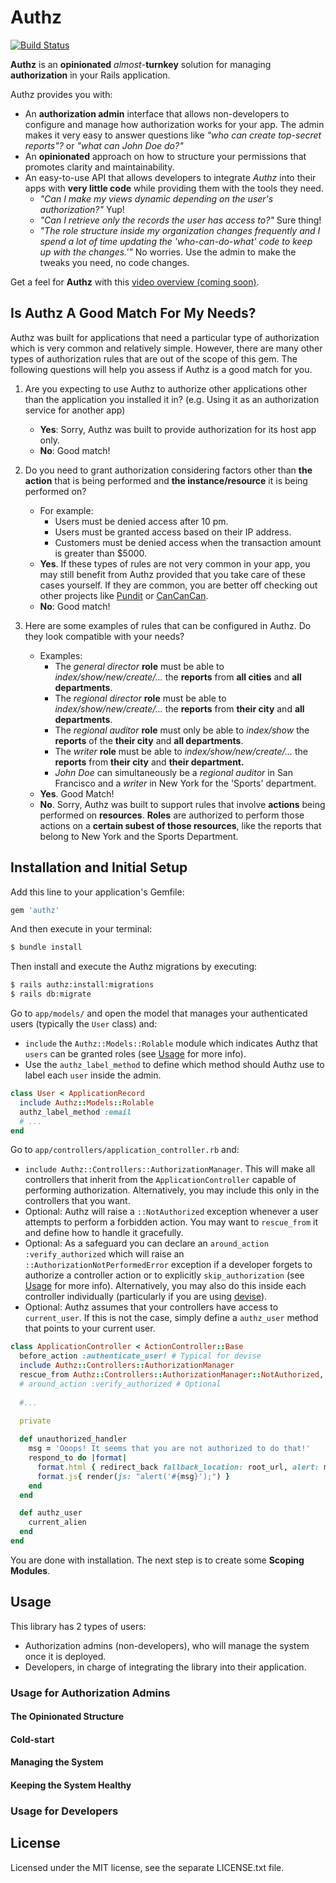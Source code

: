 # Authz
[![Build Status](https://travis-ci.com/serodriguez68/authz.svg?token=qXv4Wq7cPeFBwcByqvAc&branch=develop)](https://travis-ci.com/serodriguez68/authz)

**Authz** is an **opinionated** *almost*-**turnkey** solution for managing **authorization** in your Rails application.

Authz provides you with:
- An **authorization admin** interface that allows non-developers to configure and manage how authorization works for your app. 
The admin makes it very easy to answer questions like *"who can create top-secret reports"?* or *"what can John Doe do?"* 
- An **opinionated** approach on how to structure your permissions that promotes clarity and maintainability.
- An easy-to-use API that allows developers to integrate *Authz* into their apps with **very little code** while providing
them with the tools they need. 
  - *"Can I make my views dynamic depending on the user's authorization?"* Yup!
  - *"Can I retrieve only the records the user has access to?"* Sure thing!
  - *"The role structure inside my organization changes frequently and I spend a lot of time updating the 'who-can-do-what' 
  code to keep up with the changes.'"* No worries. Use the admin to make the 
  tweaks you need, no code changes.

Get a feel for **Authz** with this [video overview (coming soon)](TO-DO).


## Is Authz A Good Match For My Needs?
Authz was built for applications that need a particular type of authorization which is very common 
and relatively simple. However, there are many other types of authorization rules that are out of 
the scope of this gem. The following questions will help you assess if Authz is a good match for you.
 
1. Are you expecting to use Authz to authorize other applications other than the application you installed it in? 
(e.g. Using it as an authorization service for another app)
    - **Yes**: Sorry, Authz was built to provide authorization for its host app only.
    - **No**: Good match! 

2. Do you need to grant authorization considering factors other than **the action** that is being performed 
and **the instance/resource** it is being performed on?
    - For example:
        - Users must be denied access after 10 pm.
        - Users must be granted access based on their IP address.
        - Customers must be denied access when the transaction amount is greater than $5000.
    - **Yes**. If these types of rules are not very common in your app, you may still benefit from Authz provided that you
 take care of these cases yourself.  If they are common, you are better off checking out other projects like 
 [Pundit](https://github.com/varvet/pundit#policies) or [CanCanCan](https://github.com/CanCanCommunity/cancancan).
    - **No**: Good match!

3. Here are some examples of rules that can be configured in Authz. Do they look compatible with your needs?
    - Examples:
        - The *general director* **role** must be able to *index/show/new/create/...* the **reports** from **all cities**
        and **all departments**.
        - The *regional director* **role** must be able to *index/show/new/create/...* the **reports** from **their city**
        and **all departments**.
        - The *regional auditor* **role** must only be able to *index/show* the **reports** of the **their city**
        and **all departments**.
        -  The *writer* **role** must be able to *index/show/new/create/...* the **reports** from **their city**
        and **their department.**
        - *John Doe* can simultaneously be a *regional auditor* in San Francisco and a *writer* 
        in New York for the 'Sports' department.
     - **Yes**. Good Match!
     - **No**. Sorry, Authz was built to support rules that involve **actions** being performed on **resources**.
     **Roles** are authorized to perform those actions on a **certain subest of those resources**, like the reports 
     that belong to New York and the Sports Department.

## Installation and Initial Setup

Add this line to your application's Gemfile:
```ruby
gem 'authz'
```

And then execute in your terminal:
```bash
$ bundle install
```

Then install and execute the Authz migrations by executing:
```bash
$ rails authz:install:migrations
$ rails db:migrate
```

Go to `app/models/` and open the model that manages your authenticated users (typically the `User` class) and: 
- `include` the `Authz::Models::Rolable` module which indicates Authz that `users` can be granted roles 
(see [Usage](#usage) for more info).
- Use the `authz_label_method` to define which method should Authz use to label each `user` inside the admin.
```ruby
class User < ApplicationRecord
  include Authz::Models::Rolable 
  authz_label_method :email
  # ...
end
```

Go to `app/controllers/application_controller.rb` and: 
- `include Authz::Controllers::AuthorizationManager`. This will make all controllers that inherit from the `ApplicationController`
capable of performing authorization. Alternatively, you may include this only in the controllers that you want.
- Optional: Authz will raise a `::NotAuthorized` exception whenever a user attempts
to perform a forbidden action. You may want to `rescue_from` it and define how to handle it gracefully.
- Optional: As a safeguard you can declare an `around_action :verify_authorized` which will raise an  `::AuthorizationNotPerformedError` 
exception if a developer forgets to authorize a controller action or to explicitly `skip_authorization` 
(see [Usage](#usage) for more info).
Alternatively, you may also do this inside each controller individually (particularly if you are using 
[devise](https://github.com/plataformatec/devise)).
- Optional: Authz assumes that your controllers have access to `current_user`. If this is not the case, simply
define a `authz_user` method that points to your current user.

```ruby
class ApplicationController < ActionController::Base
  before_action :authenticate_user! # Typical for devise
  include Authz::Controllers::AuthorizationManager
  rescue_from Authz::Controllers::AuthorizationManager::NotAuthorized, with: :unauthorized_handler
  # around_action :verify_authorized # Optional
  
  #... 

  private
  
  def unauthorized_handler
    msg = 'Ooops! It seems that you are not authorized to do that!'
    respond_to do |format|
      format.html { redirect_back fallback_location: root_url, alert: msg }
      format.js{ render(js: "alert('#{msg}');") }
    end
  end

  def authz_user
    current_alien
  end
end
```

You are done with installation. The next step is to create some **Scoping Modules**.

## Usage
This library has 2 types of users: 
- Authorization admins (non-developers), who will manage the system once it is deployed.
- Developers, in charge of integrating the library into their application. 


### Usage for Authorization Admins
#### The Opinionated Structure
#### Cold-start
#### Managing the System
#### Keeping the System Healthy


### Usage for Developers


## License
Licensed under the MIT license, see the separate LICENSE.txt file.

